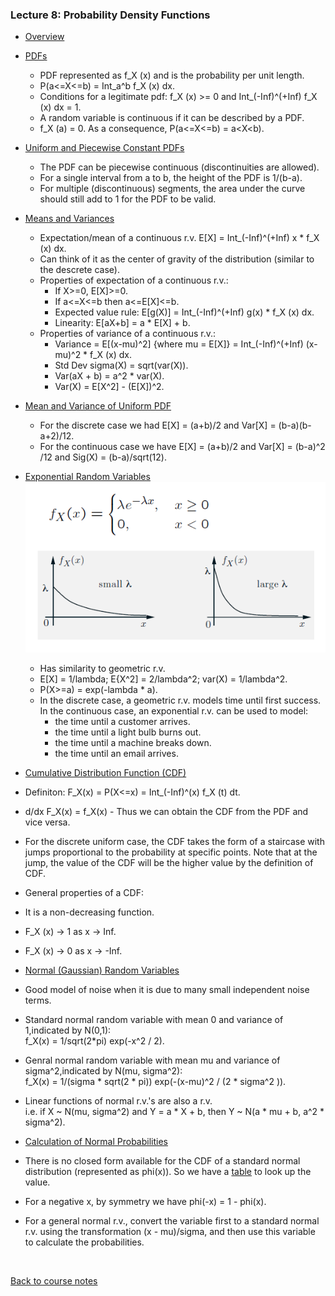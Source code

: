 ### Lecture 8: Probability Density Functions

* [Overview](https://www.youtube.com/watch?v=NVQsY04z3Us)

* [PDFs](https://www.youtube.com/watch?v=XqHGmCC_NXk)
  * PDF represented as f_X (x) and is the probability per unit length.
  * P(a<=X<=b) = Int_a^b f_X (x) dx.
  * Conditions for a legitimate pdf: f_X (x) >= 0 and Int_(-Inf)^(+Inf) f_X (x) dx = 1.
  * A random variable is continuous if it can be described by a PDF.
  * f_X (a) = 0. As a consequence, P(a<=X<=b) = a<X<b).

* [Uniform and Piecewise Constant PDFs](https://www.youtube.com/watch?v=BxFLB3ehpQo)
  * The PDF can be piecewise continuous (discontinuities are allowed).
  * For a single interval from a to b, the height of the PDF is 1/(b-a).
  * For multiple (discontinuous) segments, the area under the curve should still add to 1 for the PDF to be valid.

* [Means and Variances](https://www.youtube.com/watch?v=VMoi5b93vHs)
  * Expectation/mean of a continuous r.v. E[X] = Int_(-Inf)^(+Inf) x * f_X (x) dx.
  * Can think of it as the center of gravity of the distribution (similar to the descrete case).
  * Properties of expectation of a continuous r.v.:
    * If X>=0, E[X]>=0.
    * If a<=X<=b then a<=E[X]<=b.
    * Expected value rule: E[g(X)] = Int_(-Inf)^(+Inf) g(x) * f_X (x) dx.
    * Linearity: E[aX+b] = a * E[X] + b.
  * Properties of variance of a continuous r.v.:
    * Variance = E[(x-mu)^2] {where mu = E[X]} = Int_(-Inf)^(+Inf) (x-mu)^2 * f_X (x) dx.
    * Std Dev sigma(X) = sqrt(var(X)).
    * Var(aX + b) = a^2 * var(X).
    * Var(X) = E[X^2] - (E[X])^2.

* [Mean and Variance of Uniform PDF](https://www.youtube.com/watch?v=76PIh08l5RY)
  * For the discrete case we had E[X] = (a+b)/2 and Var[X] = (b-a)(b-a+2)/12.
  * For the continuous case we have E[X] = (a+b)/2 and Var[X] = (b-a)^2 /12 and Sig(X) = (b-a)/sqrt(12).

* [Exponential Random Variables](https://www.youtube.com/watch?v=ReNhZAtZfVA)  
  ![Exponential r.v. CDF](../Images/08/exponential_rv.png)
  * Has similarity to geometric r.v.
  * E[X] = 1/lambda; E{X^2] = 2/lambda^2; var(X) = 1/lambda^2.
  * P(X>=a) = exp(-lambda * a).
  * In the discrete case, a geometric r.v. models time until first success.
  In the continuous case, an exponential r.v. can be used to model:
    * the time until a customer arrives.
    * the time until a light bulb burns out.
    * the time until a machine breaks down.
    * the time until an email arrives.

* [Cumulative Distribution Function (CDF)](https://www.youtube.com/watch?v=uKmS9pPCPBo)
 * Definiton: F_X(x) = P(X<=x) = Int_(-Inf)^(x)  f_X (t) dt.
 * d/dx F_X(x) = f_X(x) - Thus we can obtain the CDF from the PDF and vice versa.
 * For the discrete uniform case, the CDF takes the form of a staircase with jumps proportional to the probability at specific points.
 Note that at the jump, the value of the CDF will be the higher value by the definition of CDF.
 * General properties of a CDF:
  * It is a non-decreasing function.
  * F_X (x) -> 1 as x -> Inf.
  * F_X (x) -> 0 as x -> -Inf.

* [Normal (Gaussian) Random Variables](https://www.youtube.com/watch?v=Xry1IaoIyLI)
 * Good model of noise when it is due to many small independent noise terms.
 * Standard normal random variable with mean 0 and variance of 1,indicated by N(0,1):  
 f_X(x) = 1/sqrt(2*pi) exp(-x^2 / 2).
 * Genral normal random variable with mean mu and variance of sigma^2,indicated by N(mu, sigma^2):  
 f_X(x) = 1/(sigma * sqrt(2 * pi)) exp(-(x-mu)^2 / (2 * sigma^2 )).
 * Linear functions of normal r.v.'s are also a r.v.  
 i.e. if X ~ N(mu, sigma^2) and Y = a * X + b, then Y ~ N(a * mu + b, a^2 * sigma^2).

* [Calculation of Normal Probabilities](https://www.youtube.com/watch?v=l9HnIKtFYi0)
 * There is no closed form available for the CDF of a standard normal distribution (represented as phi(x)). So we have a [table](../Images/08/normal_table.png) to look up the value.
 * For a negative x, by symmetry we have phi(-x) = 1 - phi(x).
 * For a general normal r.v., convert the variable first to a standard normal r.v. using the transformation (x - mu)/sigma,
 and then use this variable to calculate the probabilities.

<br>

[Back to course notes](../Course_Notes.md)
